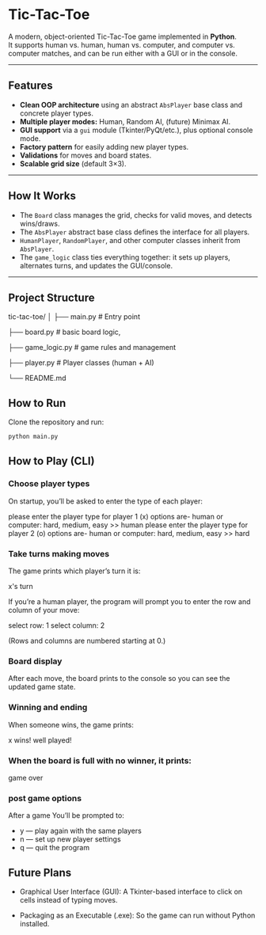 #  Tic-Tac-Toe

A modern, object-oriented Tic-Tac-Toe game implemented in **Python**.  
It supports human vs. human, human vs. computer, and computer vs. computer matches, and can be run either with a GUI or in the console.

---

##  Features

- **Clean OOP architecture** using an abstract `AbsPlayer` base class and concrete player types.
- **Multiple player modes:** Human, Random AI, (future) Minimax AI.
- **GUI support** via a `gui` module (Tkinter/PyQt/etc.), plus optional console mode.
- **Factory pattern** for easily adding new player types.
- **Validations** for moves and board states.
- **Scalable grid size** (default 3×3).

---

##  How It Works

- The `Board` class manages the grid, checks for valid moves, and detects wins/draws.
- The `AbsPlayer` abstract base class defines the interface for all players.
- `HumanPlayer`, `RandomPlayer`, and other computer classes inherit from `AbsPlayer`.
- The `game_logic` class ties everything together: it sets up players, alternates turns, and updates the GUI/console.

---

##  Project Structure

tic-tac-toe/
│
├── main.py           # Entry point

├── board.py          # basic board logic, 

├── game_logic.py     # game rules and management

├── player.py         # Player classes (human + AI) 

└── README.md



##  How to Run

Clone the repository and run:

```bash
python main.py
```

## How to Play (CLI)

### Choose player types
On startup, you’ll be asked to enter the type of each player:

please enter the player type for player 1 (x) options are- human or computer: hard, medium, easy >> human
please enter the player type for player 2 (o) options are- human or computer: hard, medium, easy >> hard

### Take turns making moves
The game prints which player’s turn it is:

x's turn

If you’re a human player, the program will prompt you to enter the row and column of your move:

select row: 1
select column: 2

(Rows and columns are numbered starting at 0.)

### Board display
After each move, the board prints to the console so you can see the updated game state.

### Winning and ending
When someone wins, the game prints:

x wins! well played!

### When the board is full with no winner, it prints:

game over

### post game options
After a game
You’ll be prompted to:
- y — play again with the same players
- n — set up new player settings
- q — quit the program


## Future Plans

- Graphical User Interface (GUI):
A Tkinter-based interface to click on cells instead of typing moves.

- Packaging as an Executable (.exe):
So the game can run without Python installed.
